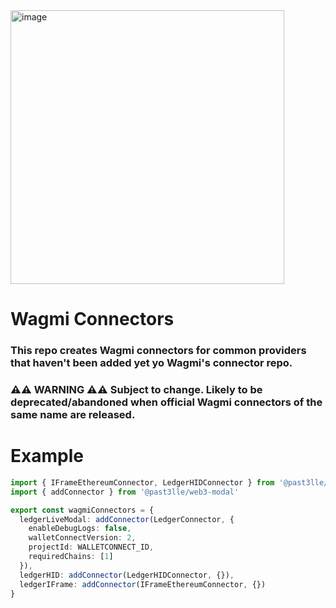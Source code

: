 <img width="438" alt="image" src="https://lh3.googleusercontent.com/fife/APg5EOZGB0x6KiHp8lG2eeC0VWz4Sq7eUdo_eZKJUGW-cuq1SZgAcKRGHC-Ic24BlrG7HxYHgw8DCWl-df9OYaBj5HcQLXkj0ZjaBFT-RTGhQVCAmG44b1V7vdhm0dRmGCmvLT_RhmjNQBOrwakKGdA1GnlG3u6bd2IoajIpAdmdKu4CWxacH9to9-ZHOeaW_kpmYl-k85iIGSxBNSdkbO4kI8hcEp0tkEi84vNSRHGPq8bJ1YPXOZ2MDiVxnIxrNXMi6AQUSCtB6wl3pmZcJa_iIVQ4Bhq2QFn0PgemTotNk1I662g1gX-fYzv9rgegOAfnnK6J7AQ9z-goIvFcohEQ8LrG5bjoahr1CnpVSaNW1Oj7ycuzcBfrBJkVags5MWBH-2YCsQ0FbaazH0tBUDe8kjIsrwe814ZQ1bt3IurBMgHw3wD1mAMSawOJ7xz5V45-HRvbRopciMqjX-O8ge5In5jujIc7EbghGvnVAmxyeI7eKpD5iNbFno-HhsR2UF5E3_QC5036vcpjH9GncEwp66nIGndD0H6SRYz6bHt-1rKsqxTDY7CahSkkd1tPZw0a5lMO5TnFTH3K46QAQ3uP_zkaHxg8P1rwCMfezkUorL3Ux4otxO1ZijRs-ip3EC3FuX0tHUUMUAvuCBgmotRKHU-v_tOUUNCoQOmD7UO5DYtMsvRWTHnrcBmoFyr3he2tJFrXnf_UdFhnMhJaFHVZO5Pq9Qs4_9lPnEvnT5B_SbgAJX-nuLBT2o4Ncd_NQnkyK9Occ92TjF2WLHMCHsPk-OyTNGsGuAZ52iAxQvsHBWcRaF-Ne5i2C-k6QwPgk6EtRquPsAVTb07YB_q-ZDOPpm-jsL5WLhT3WhTsaOiIg4pg5CeqTYj192c2N-Er_s2BkrU4eFpPl2mAy-C5tMECu-XIprYilg932xdapJWPHTCsWDyUM2qn28I-q6ijl_A2-UKxlsZ_QE4Z4r-AzwgNfykkE_4NpEgL-gLlDUKanasQwtg8Y1pmvzpwCD5SmEXunSm_9lxZxpSVCgo18t-PlZ6HKdcs1a9Vudw2VGa7m4E6ViiQwRsZ2R_Xo2TQfHtfZ_dTCsgW3UhBHcDVW0ziz3eC-YXiiNecIUtYsHOjRlJJhX4kfpoWCaUDnaaIk8TsH2Xd68LJKrt5kPzyYXvZVIw87WySCm29Bq_ZaAyxNUQwTVvXsx9aAK05V7w9YvbMwfyD_8WXd8cwCTf3UCjO9bX3KWIuYKcnDLPGkFQNb_wX-tcgbh9VWYTvJe0onN_mZ845Jcj0onPzgBHmVf41jlYSlo1-R4tJrHg58Ixe9DqdwL1IF2Vg4z6GrNzy20Eg2zv-o7mi5AMVMiE62B0t4c44hGbzIKYBozgdWp8h5r-arQg9Ae8muGwhG42SIeuEEZYjmW9E1A9Jw65j2DJwhIdUcOydP7ANAd3VbSi1JNAitIPKZ1gD-rlW9c1c9ZrGTzX-r1PrIOzodODzP7QDCXqjfmvyqaTQves-Ls0Al49QGAaMwJW-Gv_4f2rZvEB0_STxRLRt-AozIB5Urmxghh23uhD2JOCOnLu7tI-L_7Eq036l2gg=w2880-h1642">

# Wagmi Connectors
### This repo creates Wagmi connectors for common providers that haven't been added yet yo Wagmi's connector repo. 
### ⚠️⚠️ WARNING ⚠️⚠️ Subject to change. Likely to be deprecated/abandoned when official Wagmi connectors of the same name are released.

# Example
```ts
import { IFrameEthereumConnector, LedgerHIDConnector } from '@past3lle/wagmi-connectors'
import { addConnector } from '@past3lle/web3-modal'

export const wagmiConnectors = {
  ledgerLiveModal: addConnector(LedgerConnector, {
    enableDebugLogs: false,
    walletConnectVersion: 2,
    projectId: WALLETCONNECT_ID,
    requiredChains: [1]
  }),
  ledgerHID: addConnector(LedgerHIDConnector, {}),
  ledgerIFrame: addConnector(IFrameEthereumConnector, {})
}
```